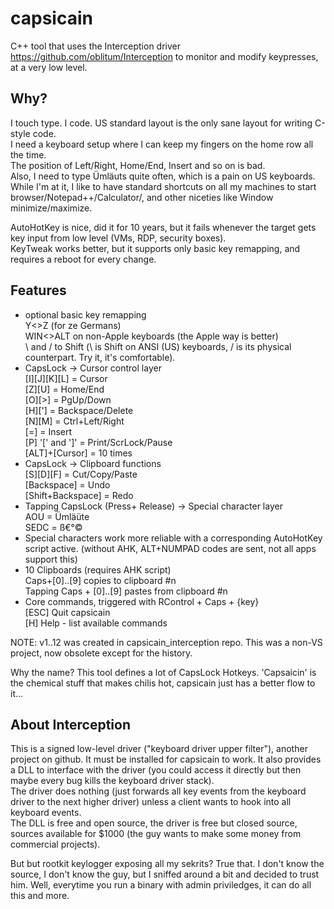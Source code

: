 # capsicain

C++ tool that uses the Interception driver https://github.com/oblitum/Interception to monitor and modify keypresses, at a very low level.

## Why?

I touch type. I code. US standard layout is the only sane layout for writing C-style code.  
I need a keyboard setup where I can keep my fingers on the home row all the time.  
The position of Left/Right, Home/End, Insert and so on is bad.  
Also, I need to type Ümläuts quite often, which is a pain on US keyboards.  
While I'm at it, I like to have standard shortcuts on all my machines to start browser/Notepad++/Calculator/, and other niceties like Window minimize/maximize.

AutoHotKey is nice, did it for 10 years, but it fails whenever the target gets key input from low level (VMs, RDP, security boxes).  
KeyTweak works better, but it supports only basic key remapping, and requires a reboot for every change.

## Features

- optional basic key remapping   
    Y<>Z (for ze Germans)  
    WIN<>ALT on non-Apple keyboards (the Apple way is better)  
    \ and / to Shift (\ is Shift on ANSI (US) keyboards, / is its physical counterpart. Try it, it's comfortable).    
- CapsLock -> Cursor control layer  
    [I][J][K][L] = Cursor  
    [Z][U] = Home/End   
    [O][>] = PgUp/Down    
    [H]['] = Backspace/Delete  
    [N][M] = Ctrl+Left/Right  
    [=] = Insert  
    [P] '[' and ']' = Print/ScrLock/Pause  
    [ALT]+[Cursor] = 10 times  
- CapsLock -> Clipboard functions  
    [S][D][F] = Cut/Copy/Paste  
    [Backspace] = Undo  
    [Shift+Backspace] = Redo 
- Tapping CapsLock (Press+ Release) -> Special character layer  
    AOU = Ümläüte  
    SEDC = ß€°©  
- Special characters work more reliable with a corresponding AutoHotKey script active. (without AHK, ALT+NUMPAD codes are sent, not all apps support this)  
- 10 Clipboards (requires AHK script)   
    Caps+[0]..[9] copies to clipboard #n   
    Tapping Caps + [0]..[9] pastes from clipboard #n  
- Core commands, triggered with RControl + Caps + {key}  
    [ESC] Quit capsicain  
    [H] Help - list available commands  


NOTE: v1..12 was created in capsicain_interception repo. This was a non-VS project, now obsolete except for the history.

Why the name? This tool defines a lot of CapsLock Hotkeys. 'Capsaicin' is the chemical stuff that makes chilis hot, capsicain just has a better flow to it...

## About Interception  
This is a signed low-level driver ("keyboard driver upper filter"), another project on github. It must be installed for capsicain to work. It also provides a DLL to interface with the driver (you could access it directly but then maybe every bug kills the keyboard driver stack).  
The driver does nothing (just forwards all key events from the keyboard driver to the next higher driver) unless a client wants to hook into all keyboard events.    
The DLL is free and open source, the driver is free but closed source, sources available for $1000 (the guy wants to make some money from commercial projects).  

But but rootkit keylogger exposing all my sekrits? True that. I don't know the source, I don't know the guy, but I sniffed around a bit and decided to trust him. Well, everytime you run a binary with admin priviledges, it can do all this and more.  
